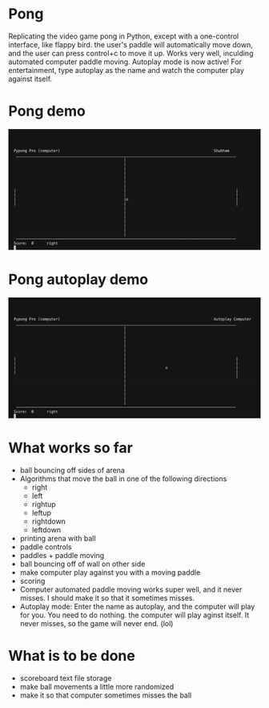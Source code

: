 # Pong
Replicating the video game pong in Python, except with a one-control interface, like flappy bird. the user's paddle will automatically move down, and the user can press control+c to move it up. Works very well, inculding automated computer paddle moving. Autoplay mode is now active! For entertainment, type autoplay as the name and watch the computer play against itself.
# Pong demo
![](pong_demo_3.gif)
# Pong autoplay demo
![](pong_autoplay.gif)
# What works so far
- ball bouncing off sides of arena
- Algorithms that move the ball in one of the following directions
  - right
  - left
  - rightup
  - leftup
  - rightdown
  - leftdown
- printing arena with ball
- paddle controls
- paddles + paddle moving
- ball bouncing off of wall on other side
- make computer play against you with a moving paddle
- scoring
- Computer automated paddle moving works super well, and it never misses. I should make it so that it sometimes misses.
- Autoplay mode: Enter the name as autoplay, and the computer will play for you. You need to do nothing. the computer will play aginst itself. It never misses, so the game will never end. (lol)
# What is to be done
- scoreboard text file storage
- make ball movements a little more randomized
- make it so that computer sometimes misses the ball
